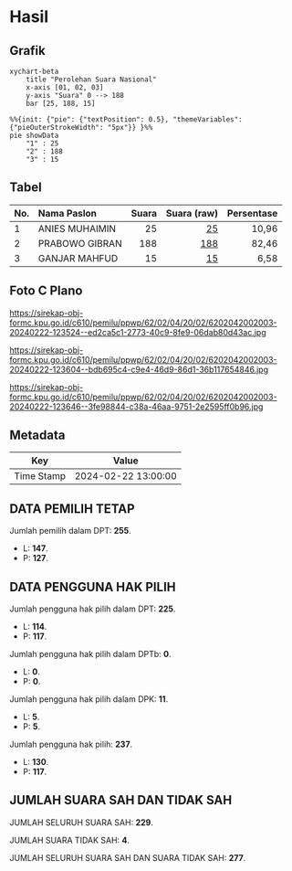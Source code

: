 # Hasil

## Grafik

```mermaid
xychart-beta
    title "Perolehan Suara Nasional"
    x-axis [01, 02, 03]
    y-axis "Suara" 0 --> 188
    bar [25, 188, 15]
```

```mermaid
%%{init: {"pie": {"textPosition": 0.5}, "themeVariables": {"pieOuterStrokeWidth": "5px"}} }%%
pie showData
    "1" : 25
    "2" : 188
    "3" : 15
```

## Tabel

| No. | Nama Paslon    | Suara | Suara (raw) | Persentase |
|:--- |:-------------- | -----:| -----------:| ----------:|
| 1   | ANIES MUHAIMIN | 25    | [25][p-1]   | 10,96      |
| 2   | PRABOWO GIBRAN | 188   | [188][p-2]  | 82,46      |
| 3   | GANJAR MAHFUD  | 15    | [15][p-3]   | 6,58       |


[p-1]: https://github.com/gigit-pemilu/pemilu-2024/blob/main/pilpres/hitung-suara/sub/62-kalimantan-tengah/sub/02-kotawaringin-timur/sub/04-parenggean/sub/2002-kabuau/sub/003-tps/sub/paslon-1.txt
[p-2]: https://github.com/gigit-pemilu/pemilu-2024/blob/main/pilpres/hitung-suara/sub/62-kalimantan-tengah/sub/02-kotawaringin-timur/sub/04-parenggean/sub/2002-kabuau/sub/003-tps/sub/paslon-2.txt
[p-3]: https://github.com/gigit-pemilu/pemilu-2024/blob/main/pilpres/hitung-suara/sub/62-kalimantan-tengah/sub/02-kotawaringin-timur/sub/04-parenggean/sub/2002-kabuau/sub/003-tps/sub/paslon-3.txt

## Foto C Plano

https://sirekap-obj-formc.kpu.go.id/c610/pemilu/ppwp/62/02/04/20/02/6202042002003-20240222-123524--ed2ca5c1-2773-40c9-8fe9-06dab80d43ac.jpg

https://sirekap-obj-formc.kpu.go.id/c610/pemilu/ppwp/62/02/04/20/02/6202042002003-20240222-123604--bdb695c4-c9e4-46d9-86d1-36b117654846.jpg

https://sirekap-obj-formc.kpu.go.id/c610/pemilu/ppwp/62/02/04/20/02/6202042002003-20240222-123646--3fe98844-c38a-46aa-9751-2e2595ff0b96.jpg


## Metadata

| Key        | Value               |
| ---------- | ------------------- |
| Time Stamp | 2024-02-22 13:00:00 |


## DATA PEMILIH TETAP

Jumlah pemilih dalam DPT: **255**.
 * L: **147**.
 * P: **127**.

## DATA PENGGUNA HAK PILIH

Jumlah pengguna hak pilih dalam DPT: **225**.
 * L: **114**.
 * P: **117**.

Jumlah pengguna hak pilih dalam DPTb: **0**.
 * L: **0**.
 * P: **0**.

Jumlah pengguna hak pilih dalam DPK: **11**.
 * L: **5**.
 * P: **5**.

Jumlah pengguna hak pilih: **237**.
 * L: **130**.
 * P: **117**.

## JUMLAH SUARA SAH DAN TIDAK SAH

JUMLAH SELURUH SUARA SAH: **229**.

JUMLAH SUARA TIDAK SAH: **4**.

JUMLAH SELURUH SUARA SAH DAN SUARA TIDAK SAH: **277**.



